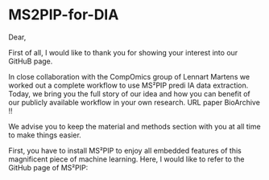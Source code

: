 # MS2PIP-for-DIA
Dear,

First of all, I would like to thank you for showing your interest into our GitHuB page.

In close collaboration with the CompOmics group of Lennart Martens we worked out a complete workflow to use MS²PIP predi IA data extraction. Today, we bring you the full story of our idea and how you can benefit of our publicly available workflow in your own research. URL paper BioArchive !!

We advise you to keep the material and methods section with you at all time to make things easier. 

First, you have to install MS²PIP to enjoy all embedded features of this magnificent piece of machine learning. 
Here, I would like to refer to the GitHub page of MS²PIP: 



